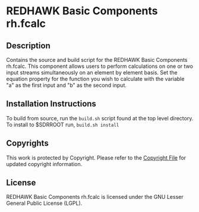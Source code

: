 # REDHAWK Basic Components rh.fcalc
 
## Description

Contains the source and build script for the REDHAWK Basic Components rh.fcalc. This component allows users to perform calculations on one or two input streams simultaneously on an element by element basis.
       Set the equation property for the function you wish to calculate with the variable &quot;a&quot; as the first input and &quot;b&quot; as the second input.
 
## Installation Instructions
To build from source, run the `build.sh` script found at the top level directory. To install to $SDRROOT run, `build.sh install`

## Copyrights

This work is protected by Copyright. Please refer to the [Copyright File](COPYRIGHT) for updated copyright information.

## License

REDHAWK Basic Components rh.fcalc is licensed under the GNU Lesser General Public License (LGPL).